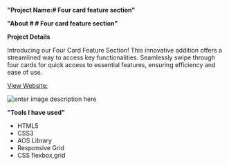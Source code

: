 **"Project Name:# Four card feature section"**

**"About # # Four card feature section"**

**Project Details**

 Introducing our Four Card Feature Section! This innovative addition offers a streamlined way to access key functionalities. Seamlessly swipe through four cards for quick access to essential features, ensuring efficiency and ease of use.


[View Website:](https://four-card-feature-section-six-sepia.vercel.app/)

![enter image description here](https://github.com/programming-ibrahim/Four-card-feature-section/blob/main/images/desktop-design.jpg?raw=true)

**"Tools I have used"**

-   HTML5
-   CSS3
-   AOS Library
-   Responsive Grid
-   CSS flexbox,grid
